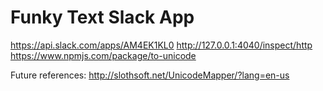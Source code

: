 # Funky Text Slack App

https://api.slack.com/apps/AM4EK1KL0
http://127.0.0.1:4040/inspect/http
https://www.npmjs.com/package/to-unicode


Future references:
http://slothsoft.net/UnicodeMapper/?lang=en-us

